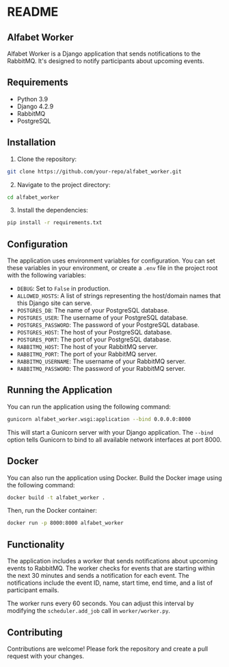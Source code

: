 # README

## Alfabet Worker

Alfabet Worker is a Django application that sends notifications to the RabbitMQ. It's designed to notify participants about upcoming events.

## Requirements

- Python 3.9
- Django 4.2.9
- RabbitMQ
- PostgreSQL

## Installation

1. Clone the repository:

```bash
git clone https://github.com/your-repo/alfabet_worker.git
```

2. Navigate to the project directory:

```bash
cd alfabet_worker
```

3. Install the dependencies:

```bash
pip install -r requirements.txt
```

## Configuration

The application uses environment variables for configuration. You can set these variables in your environment, or create a `.env` file in the project root with the following variables:

- `DEBUG`: Set to `False` in production.
- `ALLOWED_HOSTS`: A list of strings representing the host/domain names that this Django site can serve.
- `POSTGRES_DB`: The name of your PostgreSQL database.
- `POSTGRES_USER`: The username of your PostgreSQL database.
- `POSTGRES_PASSWORD`: The password of your PostgreSQL database.
- `POSTGRES_HOST`: The host of your PostgreSQL database.
- `POSTGRES_PORT`: The port of your PostgreSQL database.
- `RABBITMQ_HOST`: The host of your RabbitMQ server.
- `RABBITMQ_PORT`: The port of your RabbitMQ server.
- `RABBITMQ_USERNAME`: The username of your RabbitMQ server.
- `RABBITMQ_PASSWORD`: The password of your RabbitMQ server.

## Running the Application

You can run the application using the following command:

```bash
gunicorn alfabet_worker.wsgi:application --bind 0.0.0.0:8000
```

This will start a Gunicorn server with your Django application. The `--bind` option tells Gunicorn to bind to all available network interfaces at port 8000.

## Docker

You can also run the application using Docker. Build the Docker image using the following command:

```bash
docker build -t alfabet_worker .
```

Then, run the Docker container:

```bash
docker run -p 8000:8000 alfabet_worker
```

## Functionality

The application includes a worker that sends notifications about upcoming events to RabbitMQ. The worker checks for events that are starting within the next 30 minutes and sends a notification for each event. The notifications include the event ID, name, start time, end time, and a list of participant emails.

The worker runs every 60 seconds. You can adjust this interval by modifying the `scheduler.add_job` call in `worker/worker.py`.

## Contributing

Contributions are welcome! Please fork the repository and create a pull request with your changes.